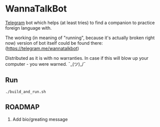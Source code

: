 # WannaTalkBot

[Telegram](https://telegram.me/) bot which helps (at least tries) to find a
companion to practice foreign language with.

The working (in meaning of "running", because it's actually broken right
now) version of bot itself could be found there:
(https://telegram.me/wannatalkbot)

Distributed as it is with no warranties. In case if this will blow up your
computer - you were warned. ¯\_(ツ)_/¯

## Run
```
./build_and_run.sh
```

## ROADMAP

1. Add bio/greating message
